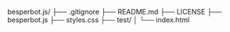 besperbot.js/
├── .gitignore
├── README.md
├── LICENSE
├── besperbot.js
├── styles.css
├── test/
│   └── index.html